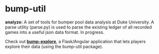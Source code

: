 # bump-util
**analyze:** 
A set of tools for bumper pool data analysis at Duke University. A parse utility (parse.py) is used to parse the existing ledger of all recorded games into a useful json data format. In progress. 

Check out [**bump-explore**](https://github.com/suyashkumar/bump-explore), a Flask/Angular application that lets players explore their data (using the bump-util package). 


